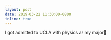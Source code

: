 ```yaml
---
layout: post
date: 2019-03-22 11:30:00+0800
inline: true
---
```


I got admitted to UCLA with physics as my major🥳

